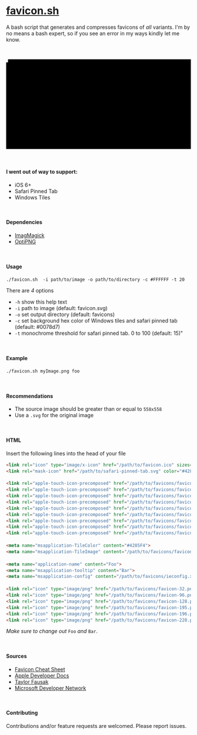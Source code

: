 # [favicon.sh](https://github.com/egladman/favicon.sh)
A bash script that generates and compresses favicons of *all* variants. I'm by
no means a bash expert, so if you see an error in my ways kindly let me know.

<br>

![favicon.sh](terminal.gif "favicon.sh")

<br>

#### I went out of way to support:
- iOS 6+
- Safari Pinned Tab
- Windows Tiles

<br>

#### Dependencies
- [ImagMagick](https://www.imagemagick.org)
- [OptiPNG](http://optipng.sourceforge.net/)

<br>

#### Usage
```
./favicon.sh  -i path/to/image -o path/to/directory -c #FFFFFF -t 20
```

There are *4* options
-  `-h`  show this help text
-  `-i`  path to image (default: favicon.svg)
-  `-o`  set output directory (default: favicons)
-  `-c`  set background hex color of Windows tiles and safari pinned tab (default: #0078d7)
-  `-t`  monochrome threshold for safari pinned tab. 0 to 100 (default: 15)"

<br>

#### Example
```bash
./favicon.sh myImage.png foo
```

<br>

#### Recommendations
- The source image should be greater than or equal to `558x558`
- Use a `.svg` for the original image

<br>

#### HTML
Insert the following lines into the head of your file

```html
<link rel="icon" type="image/x-icon" href="/path/to/favicon.ico" sizes="16x16 24x24 32x32 48x48 64x64">
<link rel="mask-icon" href="/path/to/safari-pinned-tab.svg" color="#4285F4">

<link rel="apple-touch-icon-precomposed" href="/path/to/favicons/favicon-57.png" sizes="57x57">
<link rel="apple-touch-icon-precomposed" href="/path/to/favicons/favicon-60.png" sizes="60x60">
<link rel="apple-touch-icon-precomposed" href="/path/to/favicons/favicon-72.png" sizes="72x72">
<link rel="apple-touch-icon-precomposed" href="/path/to/favicons/favicon-76.png" sizes="76x76">
<link rel="apple-touch-icon-precomposed" href="/path/to/favicons/favicon-114.png" sizes="114x114">
<link rel="apple-touch-icon-precomposed" href="/path/to/favicons/favicon-120.png" sizes="120x120">
<link rel="apple-touch-icon-precomposed" href="/path/to/favicons/favicon-144.png" sizes="144x144">
<link rel="apple-touch-icon-precomposed" href="/path/to/favicons/favicon-152.png" sizes="152x152">
<link rel="apple-touch-icon-precomposed" href="/path/to/favicons/favicon-180.png" sizes="180x180">

<meta name="msapplication-TileColor" content="#4285F4">
<meta name="msapplication-TileImage" content="/path/to/favicons/favicon-144.png">

<meta name="application-name" content="Foo">
<meta name="msapplication-tooltip" content="Bar">
<meta name="msapplication-config" content="/path/to/favicons/ieconfig.xml">

<link rel="icon" type="image/png" href="/path/to/favicons/favicon-32.png" sizes="32x32">
<link rel="icon" type="image/png" href="/path/to/favicons/favicon-96.png" sizes="96x96">
<link rel="icon" type="image/png" href="/path/to/favicons/favicon-128.png" sizes="128x128">
<link rel="icon" type="image/png" href="/path/to/favicons/favicon-195.png" sizes="195x195">
<link rel="icon" type="image/png" href="/path/to/favicons/favicon-196.png" sizes="196x196">
<link rel="icon" type="image/png" href="/path/to/favicons/favicon-228.png" sizes="228x228">
```
*Make sure to change out* `Foo` *and* `Bar`.

<br>

#### Sources
- [Favicon Cheat Sheet](https://github.com/audreyr/favicon-cheat-sheet)
- [Apple Developer Docs](https://developer.apple.com/library/ios/documentation/AppleApplications/Reference/SafariWebContent/pinnedTabs/pinnedTabs.html)
- [Taylor Fausak](http://taylor.fausak.me/2015/01/27/ios-8-web-apps/)
- [Microsoft Developer Network](https://msdn.microsoft.com/en-us/windows/uwp/controls-and-patterns/tiles-and-notifications-app-assets)

<br>

#### Contributing
Contributions and/or feature requests are welcomed. Please report issues.

